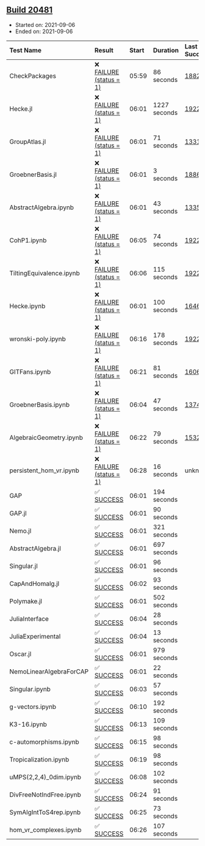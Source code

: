 ## [Build 20481](https://oscarci.mathematik.uni-kl.de/job/oscar/20481/)

* Started on: 2021-09-06
* Ended on: 2021-09-06

| Test Name    | Result | Start | Duration | Last Success | First Failure |
|:-------------|:-------|:------|:---------|:-------------|:--------------|
| CheckPackages | ❌ [FAILURE (status = 1)](https://oscarci.mathematik.uni-kl.de/job/oscar/20481/artifact/logs/build-20481/CheckPackages.log) | 05:59 | 86 seconds | [18822](https://oscarci.mathematik.uni-kl.de/job/oscar/18822/) | [18823](https://oscarci.mathematik.uni-kl.de/job/oscar/18823/) |
| Hecke.jl | ❌ [FAILURE (status = 1)](https://oscarci.mathematik.uni-kl.de/job/oscar/20481/artifact/logs/build-20481/Hecke.jl.log) | 06:01 | 1227 seconds | [19222](https://oscarci.mathematik.uni-kl.de/job/oscar/19222/) | [20152](https://oscarci.mathematik.uni-kl.de/job/oscar/20152/) |
| GroupAtlas.jl | ❌ [FAILURE (status = 1)](https://oscarci.mathematik.uni-kl.de/job/oscar/20481/artifact/logs/build-20481/GroupAtlas.jl.log) | 06:01 | 71 seconds | [13311](https://oscarci.mathematik.uni-kl.de/job/oscar/13311/) | [13312](https://oscarci.mathematik.uni-kl.de/job/oscar/13312/) |
| GroebnerBasis.jl | ❌ [FAILURE (status = 1)](https://oscarci.mathematik.uni-kl.de/job/oscar/20481/artifact/logs/build-20481/GroebnerBasis.jl.log) | 06:01 | 3 seconds | [18864](https://oscarci.mathematik.uni-kl.de/job/oscar/18864/) | [18865](https://oscarci.mathematik.uni-kl.de/job/oscar/18865/) |
| AbstractAlgebra.ipynb | ❌ [FAILURE (status = 1)](https://oscarci.mathematik.uni-kl.de/job/oscar/20481/artifact/logs/build-20481/AbstractAlgebra.ipynb.log) | 06:01 | 43 seconds | [13355](https://oscarci.mathematik.uni-kl.de/job/oscar/13355/) | [13356](https://oscarci.mathematik.uni-kl.de/job/oscar/13356/) |
| CohP1.ipynb | ❌ [FAILURE (status = 1)](https://oscarci.mathematik.uni-kl.de/job/oscar/20481/artifact/logs/build-20481/CohP1.ipynb.log) | 06:05 | 74 seconds | [19222](https://oscarci.mathematik.uni-kl.de/job/oscar/19222/) | [20152](https://oscarci.mathematik.uni-kl.de/job/oscar/20152/) |
| TiltingEquivalence.ipynb | ❌ [FAILURE (status = 1)](https://oscarci.mathematik.uni-kl.de/job/oscar/20481/artifact/logs/build-20481/TiltingEquivalence.ipynb.log) | 06:06 | 115 seconds | [19222](https://oscarci.mathematik.uni-kl.de/job/oscar/19222/) | [20152](https://oscarci.mathematik.uni-kl.de/job/oscar/20152/) |
| Hecke.ipynb | ❌ [FAILURE (status = 1)](https://oscarci.mathematik.uni-kl.de/job/oscar/20481/artifact/logs/build-20481/Hecke.ipynb.log) | 06:01 | 100 seconds | [16463](https://oscarci.mathematik.uni-kl.de/job/oscar/16463/) | [16464](https://oscarci.mathematik.uni-kl.de/job/oscar/16464/) |
| wronski-poly.ipynb | ❌ [FAILURE (status = 1)](https://oscarci.mathematik.uni-kl.de/job/oscar/20481/artifact/logs/build-20481/wronski-poly.ipynb.log) | 06:16 | 178 seconds | [19222](https://oscarci.mathematik.uni-kl.de/job/oscar/19222/) | [20152](https://oscarci.mathematik.uni-kl.de/job/oscar/20152/) |
| GITFans.ipynb | ❌ [FAILURE (status = 1)](https://oscarci.mathematik.uni-kl.de/job/oscar/20481/artifact/logs/build-20481/GITFans.ipynb.log) | 06:21 | 81 seconds | [16068](https://oscarci.mathematik.uni-kl.de/job/oscar/16068/) | [16069](https://oscarci.mathematik.uni-kl.de/job/oscar/16069/) |
| GroebnerBasis.ipynb | ❌ [FAILURE (status = 1)](https://oscarci.mathematik.uni-kl.de/job/oscar/20481/artifact/logs/build-20481/GroebnerBasis.ipynb.log) | 06:04 | 47 seconds | [13748](https://oscarci.mathematik.uni-kl.de/job/oscar/13748/) | [13749](https://oscarci.mathematik.uni-kl.de/job/oscar/13749/) |
| AlgebraicGeometry.ipynb | ❌ [FAILURE (status = 1)](https://oscarci.mathematik.uni-kl.de/job/oscar/20481/artifact/logs/build-20481/AlgebraicGeometry.ipynb.log) | 06:22 | 79 seconds | [15322](https://oscarci.mathematik.uni-kl.de/job/oscar/15322/) | [15323](https://oscarci.mathematik.uni-kl.de/job/oscar/15323/) |
| persistent_hom_vr.ipynb | ❌ [FAILURE (status = 1)](https://oscarci.mathematik.uni-kl.de/job/oscar/20481/artifact/logs/build-20481/persistent_hom_vr.ipynb.log) | 06:28 | 16 seconds | unknown | unknown |
| GAP | ✅ [SUCCESS](https://oscarci.mathematik.uni-kl.de/job/oscar/20481/artifact/logs/build-20481/GAP.log) | 06:01 | 194 seconds |  |  |
| GAP.jl | ✅ [SUCCESS](https://oscarci.mathematik.uni-kl.de/job/oscar/20481/artifact/logs/build-20481/GAP.jl.log) | 06:01 | 90 seconds |  |  |
| Nemo.jl | ✅ [SUCCESS](https://oscarci.mathematik.uni-kl.de/job/oscar/20481/artifact/logs/build-20481/Nemo.jl.log) | 06:01 | 321 seconds |  |  |
| AbstractAlgebra.jl | ✅ [SUCCESS](https://oscarci.mathematik.uni-kl.de/job/oscar/20481/artifact/logs/build-20481/AbstractAlgebra.jl.log) | 06:01 | 697 seconds |  |  |
| Singular.jl | ✅ [SUCCESS](https://oscarci.mathematik.uni-kl.de/job/oscar/20481/artifact/logs/build-20481/Singular.jl.log) | 06:01 | 96 seconds |  |  |
| CapAndHomalg.jl | ✅ [SUCCESS](https://oscarci.mathematik.uni-kl.de/job/oscar/20481/artifact/logs/build-20481/CapAndHomalg.jl.log) | 06:02 | 93 seconds |  |  |
| Polymake.jl | ✅ [SUCCESS](https://oscarci.mathematik.uni-kl.de/job/oscar/20481/artifact/logs/build-20481/Polymake.jl.log) | 06:01 | 502 seconds |  |  |
| JuliaInterface | ✅ [SUCCESS](https://oscarci.mathematik.uni-kl.de/job/oscar/20481/artifact/logs/build-20481/JuliaInterface.log) | 06:04 | 28 seconds |  |  |
| JuliaExperimental | ✅ [SUCCESS](https://oscarci.mathematik.uni-kl.de/job/oscar/20481/artifact/logs/build-20481/JuliaExperimental.log) | 06:04 | 13 seconds |  |  |
| Oscar.jl | ✅ [SUCCESS](https://oscarci.mathematik.uni-kl.de/job/oscar/20481/artifact/logs/build-20481/Oscar.jl.log) | 06:01 | 979 seconds |  |  |
| NemoLinearAlgebraForCAP | ✅ [SUCCESS](https://oscarci.mathematik.uni-kl.de/job/oscar/20481/artifact/logs/build-20481/NemoLinearAlgebraForCAP.log) | 06:01 | 22 seconds |  |  |
| Singular.ipynb | ✅ [SUCCESS](https://oscarci.mathematik.uni-kl.de/job/oscar/20481/artifact/logs/build-20481/Singular.ipynb.log) | 06:03 | 57 seconds |  |  |
| g-vectors.ipynb | ✅ [SUCCESS](https://oscarci.mathematik.uni-kl.de/job/oscar/20481/artifact/logs/build-20481/g-vectors.ipynb.log) | 06:10 | 192 seconds |  |  |
| K3-16.ipynb | ✅ [SUCCESS](https://oscarci.mathematik.uni-kl.de/job/oscar/20481/artifact/logs/build-20481/K3-16.ipynb.log) | 06:13 | 109 seconds |  |  |
| c-automorphisms.ipynb | ✅ [SUCCESS](https://oscarci.mathematik.uni-kl.de/job/oscar/20481/artifact/logs/build-20481/c-automorphisms.ipynb.log) | 06:15 | 98 seconds |  |  |
| Tropicalization.ipynb | ✅ [SUCCESS](https://oscarci.mathematik.uni-kl.de/job/oscar/20481/artifact/logs/build-20481/Tropicalization.ipynb.log) | 06:19 | 98 seconds |  |  |
| uMPS(2,2,4)_0dim.ipynb | ✅ [SUCCESS](https://oscarci.mathematik.uni-kl.de/job/oscar/20481/artifact/logs/build-20481/uMPS-2-2-4-_0dim.ipynb.log) | 06:08 | 102 seconds |  |  |
| DivFreeNotIndFree.ipynb | ✅ [SUCCESS](https://oscarci.mathematik.uni-kl.de/job/oscar/20481/artifact/logs/build-20481/DivFreeNotIndFree.ipynb.log) | 06:24 | 91 seconds |  |  |
| SymAlgIntToS4rep.ipynb | ✅ [SUCCESS](https://oscarci.mathematik.uni-kl.de/job/oscar/20481/artifact/logs/build-20481/SymAlgIntToS4rep.ipynb.log) | 06:25 | 73 seconds |  |  |
| hom_vr_complexes.ipynb | ✅ [SUCCESS](https://oscarci.mathematik.uni-kl.de/job/oscar/20481/artifact/logs/build-20481/hom_vr_complexes.ipynb.log) | 06:26 | 107 seconds |  |  |
